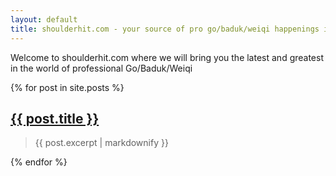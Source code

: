 ```yaml
---
layout: default
title: shoulderhit.com - your source of pro go/baduk/weiqi happenings is live!
---
```


Welcome to shoulderhit.com where we will bring you the latest and greatest in the world of professional Go/Baduk/Weiqi



{% for post in site.posts %}
<div>
<h2><a href="{{ post.url }}">{{ post.title }}</a></h2>
<blockquote>
{{ post.excerpt | markdownify }}
</blockquote>
</div>
{% endfor %}